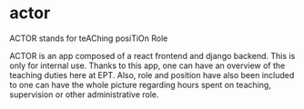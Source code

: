 # actor
ACTOR stands for teAChing posiTiOn Role

ACTOR is an app composed of a react frontend and django backend.
This is only for internal use. Thanks to this app, one can have an overview of the teaching duties here at EPT. Also, role and position have also been included to one can have the whole picture regarding hours spent on teaching, supervision or other administrative role.
